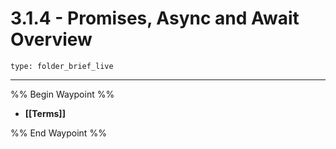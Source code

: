 # 3.1.4 - Promises, Async and Await Overview
 
```ccard
type: folder_brief_live
```
 
---

%% Begin Waypoint %%
- **[[Terms]]**

%% End Waypoint %%